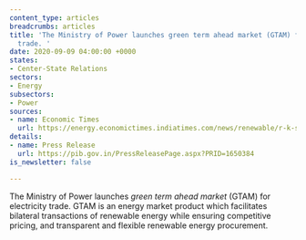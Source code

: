 ```yaml
---
content_type: articles
breadcrumbs: articles
title: 'The Ministry of Power launches green term ahead market (GTAM) for electricity
  trade. '
date: 2020-09-09 04:00:00 +0000
states:
- Center-State Relations
sectors:
- Energy
subsectors:
- Power
sources:
- name: Economic Times
  url: https://energy.economictimes.indiatimes.com/news/renewable/r-k-singh-launches-green-term-ahead-market/77881975
details:
- name: Press Release
  url: https://pib.gov.in/PressReleasePage.aspx?PRID=1650384
is_newsletter: false

---
```

The Ministry of Power launches _green term ahead market_ (GTAM) for electricity trade. GTAM is an energy market product which facilitates bilateral transactions of renewable energy while ensuring competitive pricing, and transparent and flexible renewable energy procurement.
